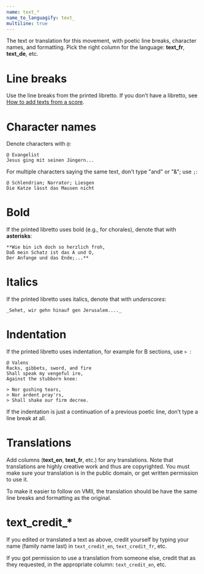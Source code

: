 ```yaml
---
name: text_*
name_to_languagify: text_
multiline: true
---
```

The text or translation for this movement, with poetic line breaks, character names, and formatting. Pick the right column for the language: **text_fr**, **text_de**, etc.

# Line breaks
Use the line breaks from the printed libretto. If you don’t have a libretto, see [How to add texts from a score](/docs/howtos/how-to-add-texts-from-score).

# Character names
Denote characters with `@`:
```
@ Evangelist
Jesus ging mit seinen Jüngern...
```

For multiple characters saying the same text, don’t type "and" or "&"; use `;`:
```
@ Schlendrian; Narrator; Liesgen
Die Katze lässt das Mausen nicht
```

# Bold
If the printed libretto uses bold (e.g., for chorales), denote that with **asterisks**:
```
**Wie bin ich doch so herzlich froh,
Daß mein Schatz ist das A und O,
Der Anfange und das Ende;...**
```

# Italics
If the printed libretto uses italics, denote that with _underscores_:
```
_Sehet, wir gehn hinauf gen Jerusalem...._
```

# Indentation
If the printed libretto uses indentation, for example for B sections, use `> `:
```
@ Valens
Racks, gibbets, sword, and fire
Shall speak my vengeful ire,
Against the stubborn knee:

> Nor gushing tears,
> Nor ardent pray'rs,
> Shall shake our firm decree.
```

If the indentation is just a continuation of a previous poetic line, don’t type a line break at all.

# Translations

Add columns (**text_en**, **text_fr**, etc.) for any translations. Note that translations are highly creative work and thus are copyrighted. You must make sure your translation is in the public domain, or get written permission to use it.

To make it easier to follow on <span class="acronym">VMII</span>, the translation should be have the same line breaks and formatting as the original.

# text_credit_*

If you edited or translated a text as above, credit yourself by typing your name (family name last) in `text_credit_en`, `text_credit_fr`, etc.

If you got permission to use a translation from someone else, credit that as they requested, in the appropriate column: `text_credit_en`, etc.
